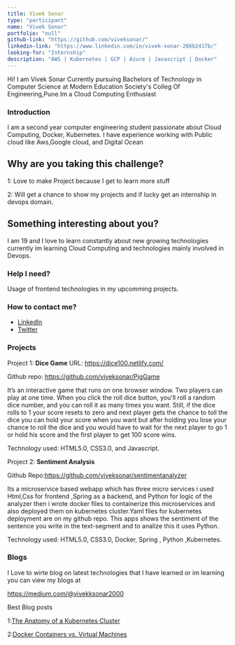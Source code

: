```yaml
---
title: Vivek Sonar
type: "participant"
name: "Vivek Sonar"
portfolio: "null"
github-link: "https://github.com/viveksonar/"
linkedin-link: "https://www.linkedin.com/in/vivek-sonar-266b2417b/"
looking-for: "Internship"
description: "AWS | Kubernetes | GCP | Azure | Javascript | Docker"
---
```


Hi! I am Vivek Sonar Currently pursuing Bachelors of Technology in Computer Science at Modern Education Society's Colleg Of Engineering,Pune.Im a Cloud Computing Enthusiast

### Introduction

I am a second year computer engineering student passionate about Cloud Computing, Docker, Kubernetes. I have experience working with Public cloud like Aws,Google cloud, and Digital Ocean

## Why are you taking this challenge?

1: Love to make Project because I get to learn more stuff

2: Will get a chance to show my projects and if lucky get an internship in devops domain.

## Something interesting about you?

I am 19 and I love to learn constantly about new growing technologies currently im learning Cloud Computing and technologies mainly involved in Devops.

### Help I need?

Usage of frontend technologies in my upcomming projects.

### How to contact me?

- [LinkedIn](https://www.linkedin.com/in/vivek-sonar-266b2417b/)
- [Twitter](https://twitter.com/vivkesonar)

### Projects

Project 1: **Dice Game** URL: https://dice100.netlify.com/

 Github repo: https://github.com/viveksonar/PigGame

It’s an interactive game that runs on one browser window. Two players can play at one time. When you click the roll dice button, you'll roll a random dice number, and you can roll it as many times you want. Still, if the dice rolls to 1 your score resets to zero and next player gets the chance to toll the dice you can hold your score when you want but after holding you lose your chance to roll the dice and you would have to wait for the next player to go 1 or hold his score and the first player to get 100 score wins.

Technology used: HTML5.0, CSS3.0, and Javascript.

Project 2: **Sentiment Analysis**

Github Repo:https://github.com/viveksonar/sentimentanalyzer

Its a microservice based webapp which has three micro services i used Html,Css for frontend ,Spring as a backend, and Python for logic of the analyzer then i wrote docker files to containerize this microservices and also deployed them on kubernetes cluster.Yaml files for kubernetes deployment are on my github repo.
This apps shows the sentiment of the sentence you write in the text-segment and to analize this it uses Python.


Technology used: HTML5.0, CSS3.0, Docker, Spring , Python ,Kubernetes.

### Blogs

I Love to wirte blog on latest technologies that I have learned or im learning you can view my blogs at 

https://medium.com/@vivekksonar2000

Best Blog posts

1:[The Anatomy of a Kubernetes Cluster](https://medium.com/better-programming/anatomy-of-kubernetes-cluster-24d88f77cf27?source=friends_link&sk=edbeb330fcb1f98ae1b5e141dcd39b57)

2:[Docker Containers vs. Virtual Machines](https://medium.com/better-programming/docker-containers-vs-virtual-machines-838022906016?source=friends_link&sk=b8b8278e06de3196f2da0e3fa172b9adyea)
